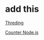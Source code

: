 # add this

[Threding](https://gist.github.com/darshdobariya/6cea44890de2dbcb3df51d9bbbe1d37b)

[Counter Node.js](https://gist.github.com/darshdobariya/0f0eac624d6b3cb5b405a11f2842bdf7)